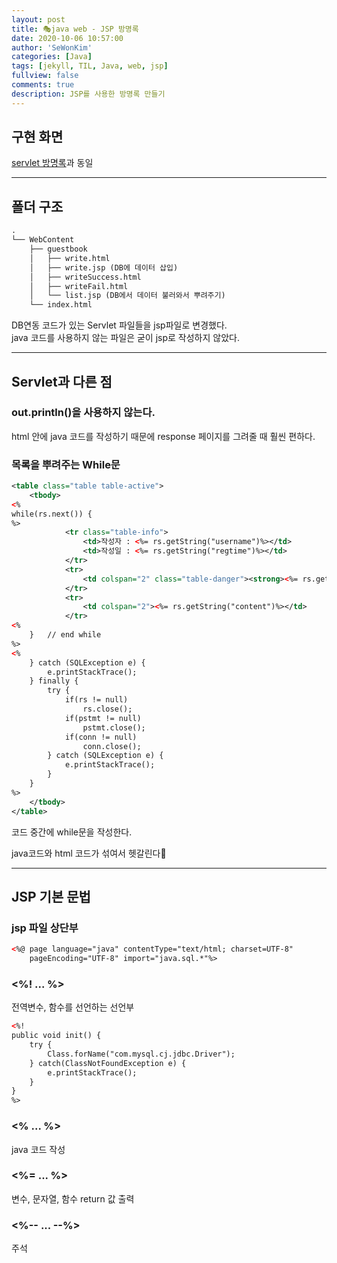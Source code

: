 ```yaml
---
layout: post
title: 🎭java web - JSP 방명록
date: 2020-10-06 10:57:00
author: 'SeWonKim'
categories: [Java]
tags: [jekyll, TIL, Java, web, jsp]
fullview: false
comments: true
description: JSP를 사용한 방명록 만들기
---
```


## 구현 화면

[servlet 방명록](https://sewonkimm.github.io/java/2020/10/06/guestbookServlet.html)과 동일

---

## 폴더 구조

```markdown
.
└── WebContent   
    ├── guestbook
    │   ├── write.html
    │   ├── write.jsp (DB에 데이터 삽입)
    │   ├── writeSuccess.html
    │   ├── writeFail.html       
    │   └── list.jsp (DB에서 데이터 불러와서 뿌려주기)
    └── index.html
```



DB연동 코드가 있는 Servlet 파일들을 jsp파일로 변경했다.      
java 코드를 사용하지 않는 파일은 굳이 jsp로 작성하지 않았다.

---

## Servlet과 다른 점

### out.println()을 사용하지 않는다.

html 안에 java 코드를 작성하기 때문에 response 페이지를 그려줄 때 훨씬 편하다.

### 목록을 뿌려주는 While문 

```xml
<table class="table table-active">
	<tbody>
<%
while(rs.next()) {
%>
			<tr class="table-info">
				<td>작성자 : <%= rs.getString("username")%></td>
				<td>작성일 : <%= rs.getString("regtime")%></td>
			</tr>
			<tr>
				<td colspan="2" class="table-danger"><strong><%= rs.getInt("articleno")%>.<%= rs.getString("subject")%></strong></td>
			</tr>
			<tr>
				<td colspan="2"><%= rs.getString("content")%></td>
			</tr>
<%
	}	// end while
%>
<%
	} catch (SQLException e) {
		e.printStackTrace();
	} finally {
		try {
			if(rs != null)
				rs.close();
			if(pstmt != null)
				pstmt.close();
			if(conn != null)
				conn.close();
		} catch (SQLException e) {
			e.printStackTrace();
		}
	}
%>
	</tbody>
</table>
```
코드 중간에 while문을 작성한다.

java코드와 html 코드가 섞여서 헷갈린다🤢


---


## JSP 기본 문법

### jsp 파일 상단부

```xml
<%@ page language="java" contentType="text/html; charset=UTF-8"
    pageEncoding="UTF-8" import="java.sql.*"%>
```

### <%! ... %>

전역변수, 함수를 선언하는 선언부

```xml
<%!
public void init() {
	try {
		Class.forName("com.mysql.cj.jdbc.Driver");
	} catch(ClassNotFoundException e) {
		e.printStackTrace();
	}
}
%>
```

### <% ... %>

java 코드 작성

### <%= ... %>

변수, 문자열, 함수 return 값 출력

### <%-- ... --%>

주석